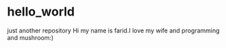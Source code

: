 # hello_world
just another repository
Hi my name is farid.I love my wife and programming and mushroom:)
